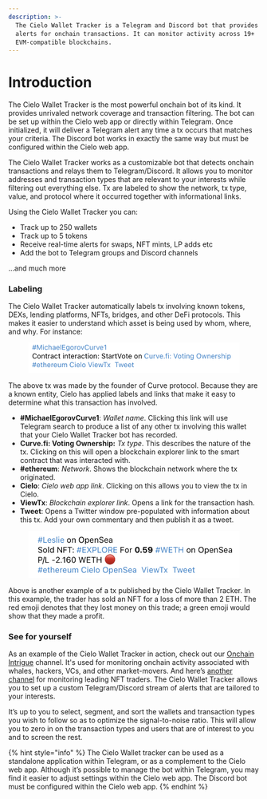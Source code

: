 ```yaml
---
description: >-
  The Cielo Wallet Tracker is a Telegram and Discord bot that provides real-time
  alerts for onchain transactions. It can monitor activity across 19+
  EVM-compatible blockchains.
---
```


# Introduction

The Cielo Wallet Tracker is the most powerful onchain bot of its kind. It provides unrivaled network coverage and transaction filtering. The bot can be set up within the Cielo web app or directly within Telegram. Once initialized, it will deliver a Telegram alert any time a tx occurs that matches your criteria. The Discord bot works in exactly the same way but must be configured within the Cielo web app.

The Cielo Wallet Tracker works as a customizable bot that detects onchain transactions and relays them to Telegram/Discord. It allows you to monitor addresses and transaction types that are relevant to your interests while filtering out everything else. Tx are labeled to show the network, tx type, value, and protocol where it occurred together with informational links.

Using the Cielo Wallet Tracker you can:

* Track up to 250 wallets
* Track up to 5 tokens
* Receive real-time alerts for swaps, NFT mints, LP adds etc
* Add the bot to Telegram groups and Discord channels

…and much more

### Labeling

The Cielo Wallet Tracker automatically labels tx involving known tokens, DEXs, lending platforms, NFTs, bridges, and other DeFi protocols. This makes it easier to understand which asset is being used by whom, where, and why. For instance:

<figure><img src="../.gitbook/assets/Screenshot 2023-06-19 at 14.58.50.png" alt=""><figcaption></figcaption></figure>

The above tx was made by the founder of Curve protocol. Because they are a known entity, Cielo has applied labels and links that make it easy to determine what this transaction has involved.

* **#MichaelEgorovCurve1**: _Wallet name_. Clicking this link will use Telegram search to produce a list of any other tx involving this wallet that your Cielo Wallet Tracker bot has recorded.
* **Curve.fi: Voting Ownership:** _Tx type_. This describes the nature of the tx. Clicking on this will open a blockchain explorer link to the smart contract that was interacted with.
* **#ethereum**: _Network_. Shows the blockchain network where the tx originated.
* **Cielo**: _Cielo web app link_. Clicking on this allows you to view the tx in Cielo.
* **ViewTx**: _Blockchain explorer link_. Opens a link for the transaction hash.
* **Tweet**: Opens a Twitter window pre-populated with information about this tx. Add your own commentary and then publish it as a tweet.

<figure><img src="../.gitbook/assets/Screenshot 2023-06-19 at 15.08.13.png" alt=""><figcaption></figcaption></figure>

Above is another example of a tx published by the Cielo Wallet Tracker. In this example, the trader has sold an NFT for a loss of more than 2 ETH. The red emoji denotes that they lost money on this trade; a green emoji would show that they made a profit.

### See for yourself

As an example of the Cielo Wallet Tracker in action, check out our [Onchain Intrigue](https://t.me/CelsiusEVMTracker) channel. It's used for monitoring onchain activity associated with whales, hackers, VCs, and other market-movers. And here’s [another channel](https://t.me/NFTideasEVMTracker) for monitoring leading NFT traders. The Cielo Wallet Tracker allows you to set up a custom Telegram/Discord stream of alerts that are tailored to your interests.

It’s up to you to select, segment, and sort the wallets and transaction types you wish to follow so as to optimize the signal-to-noise ratio. This will allow you to zero in on the transaction types and users that are of interest to you and to screen the rest.

{% hint style="info" %}
The Cielo Wallet tracker can be used as a standalone application within Telegram, or as a complement to the Cielo web app. Although it’s possible to manage the bot within Telegram, you may find it easier to adjust settings within the Cielo web app. The Discord bot must be configured within the Cielo web app.
{% endhint %}
